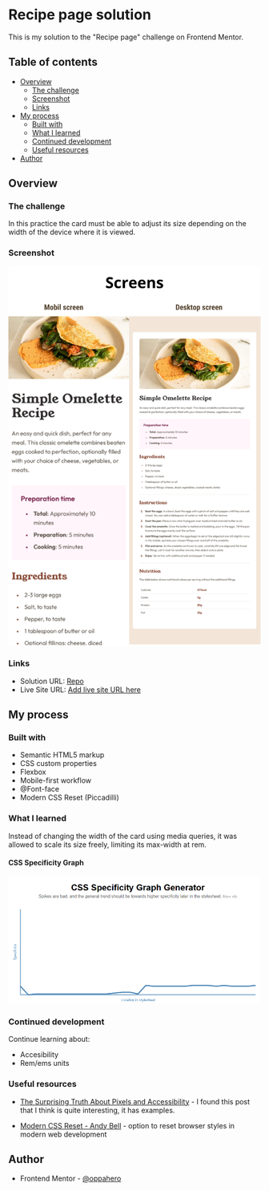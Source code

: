 # Recipe page solution

This is my solution to the "Recipe page" challenge on Frontend Mentor.

## Table of contents

- [Overview](#overview)
  - [The challenge](#the-challenge)
  - [Screenshot](#screenshot)
  - [Links](#links)
- [My process](#my-process)
  - [Built with](#built-with)
  - [What I learned](#what-i-learned)
  - [Continued development](#continued-development)
  - [Useful resources](#useful-resources)
- [Author](#author)

## Overview

### The challenge

In this practice the card must be able to adjust its size depending on the width of the device where it is viewed.

### Screenshot

![](./assets/images/screenshots.png)

### Links

- Solution URL: [Repo](https://github.com/oppahero/recipe-page)
- Live Site URL: [Add live site URL here](https://your-live-site-url.com)

## My process

### Built with

- Semantic HTML5 markup
- CSS custom properties
- Flexbox
- Mobile-first workflow
- @Font-face
- Modern CSS Reset (Piccadilli)

### What I learned

Instead of changing the width of the card using media queries, it was allowed to scale its size freely, limiting its max-width at rem.


#### CSS Specificity Graph
![](./assets/images/specificity.png)

### Continued development

Continue learning about:

- Accesibility
- Rem/ems units

### Useful resources

- [The Surprising Truth About Pixels and Accessibility](https://www.joshwcomeau.com/css/surprising-truth-about-pixels-and-accessibility/) - I found this post that I think is quite interesting, it has examples.

- [Modern CSS Reset - Andy Bell](https://piccalil.li/blog/a-more-modern-css-reset/) - option to reset browser styles in modern web development

## Author

- Frontend Mentor - [@oppahero](https://www.frontendmentor.io/profile/oppahero)
